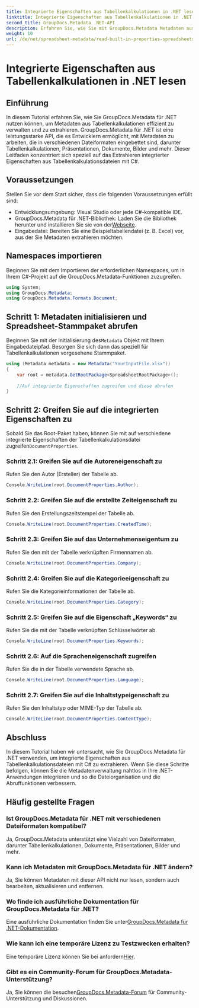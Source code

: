 ```yaml
---
title: Integrierte Eigenschaften aus Tabellenkalkulationen in .NET lesen
linktitle: Integrierte Eigenschaften aus Tabellenkalkulationen in .NET lesen
second_title: GroupDocs.Metadata .NET-API
description: Erfahren Sie, wie Sie mit GroupDocs.Metadata Metadaten aus Tabellenkalkulationen in .NET extrahieren und so die Dokumentenverwaltung und -organisation in Ihren Anwendungen verbessern.
weight: 10
url: /de/net/spreadsheet-metadata/read-built-in-properties-spreadsheets/
---
```


# Integrierte Eigenschaften aus Tabellenkalkulationen in .NET lesen

## Einführung
In diesem Tutorial erfahren Sie, wie Sie GroupDocs.Metadata für .NET nutzen können, um Metadaten aus Tabellenkalkulationen effizient zu verwalten und zu extrahieren. GroupDocs.Metadata für .NET ist eine leistungsstarke API, die es Entwicklern ermöglicht, mit Metadaten zu arbeiten, die in verschiedenen Dateiformaten eingebettet sind, darunter Tabellenkalkulationen, Präsentationen, Dokumente, Bilder und mehr. Dieser Leitfaden konzentriert sich speziell auf das Extrahieren integrierter Eigenschaften aus Tabellenkalkulationsdateien mit C#.
## Voraussetzungen
Stellen Sie vor dem Start sicher, dass die folgenden Voraussetzungen erfüllt sind:
- Entwicklungsumgebung: Visual Studio oder jede C#-kompatible IDE.
-  GroupDocs.Metadata für .NET-Bibliothek: Laden Sie die Bibliothek herunter und installieren Sie sie von der[Webseite](https://releases.groupdocs.com/metadata/net/).
- Eingabedatei: Bereiten Sie eine Beispieltabellendatei (z. B. Excel) vor, aus der Sie Metadaten extrahieren möchten.

## Namespaces importieren
Beginnen Sie mit dem Importieren der erforderlichen Namespaces, um in Ihrem C#-Projekt auf die GroupDocs.Metadata-Funktionen zuzugreifen.
```csharp
using System;
using GroupDocs.Metadata;
using GroupDocs.Metadata.Formats.Document;
```
## Schritt 1: Metadaten initialisieren und Spreadsheet-Stammpaket abrufen
 Beginnen Sie mit der Initialisierung des`Metadata` Objekt mit Ihrem Eingabedateipfad. Besorgen Sie sich dann das speziell für Tabellenkalkulationen vorgesehene Stammpaket.
```csharp
using (Metadata metadata = new Metadata("YourInputFile.xlsx"))
{
    var root = metadata.GetRootPackage<SpreadsheetRootPackage>();
    
    //Auf integrierte Eigenschaften zugreifen und diese abrufen
}
```
## Schritt 2: Greifen Sie auf die integrierten Eigenschaften zu
 Sobald Sie das Root-Paket haben, können Sie mit auf verschiedene integrierte Eigenschaften der Tabellenkalkulationsdatei zugreifen`DocumentProperties`.
### Schritt 2.1: Greifen Sie auf die Autoreneigenschaft zu
Rufen Sie den Autor (Ersteller) der Tabelle ab.
```csharp
Console.WriteLine(root.DocumentProperties.Author);
```
### Schritt 2.2: Greifen Sie auf die erstellte Zeiteigenschaft zu
Rufen Sie den Erstellungszeitstempel der Tabelle ab.
```csharp
Console.WriteLine(root.DocumentProperties.CreatedTime);
```
### Schritt 2.3: Greifen Sie auf das Unternehmenseigentum zu
Rufen Sie den mit der Tabelle verknüpften Firmennamen ab.
```csharp
Console.WriteLine(root.DocumentProperties.Company);
```
### Schritt 2.4: Greifen Sie auf die Kategorieeigenschaft zu
Rufen Sie die Kategorieinformationen der Tabelle ab.
```csharp
Console.WriteLine(root.DocumentProperties.Category);
```
### Schritt 2.5: Greifen Sie auf die Eigenschaft „Keywords“ zu
Rufen Sie die mit der Tabelle verknüpften Schlüsselwörter ab.
```csharp
Console.WriteLine(root.DocumentProperties.Keywords);
```
### Schritt 2.6: Auf die Spracheneigenschaft zugreifen
Rufen Sie die in der Tabelle verwendete Sprache ab.
```csharp
Console.WriteLine(root.DocumentProperties.Language);
```
### Schritt 2.7: Greifen Sie auf die Inhaltstypeigenschaft zu
Rufen Sie den Inhaltstyp oder MIME-Typ der Tabelle ab.
```csharp
Console.WriteLine(root.DocumentProperties.ContentType);
```

## Abschluss
In diesem Tutorial haben wir untersucht, wie Sie GroupDocs.Metadata für .NET verwenden, um integrierte Eigenschaften aus Tabellenkalkulationsdateien mit C# zu extrahieren. Wenn Sie diese Schritte befolgen, können Sie die Metadatenverwaltung nahtlos in Ihre .NET-Anwendungen integrieren und so die Dateiorganisation und die Abruffunktionen verbessern.

## Häufig gestellte Fragen
### Ist GroupDocs.Metadata für .NET mit verschiedenen Dateiformaten kompatibel?
Ja, GroupDocs.Metadata unterstützt eine Vielzahl von Dateiformaten, darunter Tabellenkalkulationen, Dokumente, Präsentationen, Bilder und mehr.
### Kann ich Metadaten mit GroupDocs.Metadata für .NET ändern?
Ja, Sie können Metadaten mit dieser API nicht nur lesen, sondern auch bearbeiten, aktualisieren und entfernen.
### Wo finde ich ausführliche Dokumentation für GroupDocs.Metadata für .NET?
 Eine ausführliche Dokumentation finden Sie unter[GroupDocs.Metadata für .NET-Dokumentation](https://tutorials.groupdocs.com/metadata/net/).
### Wie kann ich eine temporäre Lizenz zu Testzwecken erhalten?
 Eine temporäre Lizenz können Sie bei anfordern[Hier](https://purchase.groupdocs.com/temporary-license/).
### Gibt es ein Community-Forum für GroupDocs.Metadata-Unterstützung?
 Ja, Sie können die besuchen[GroupDocs.Metadata-Forum](https://forum.groupdocs.com/c/metadata/14) für Community-Unterstützung und Diskussionen.